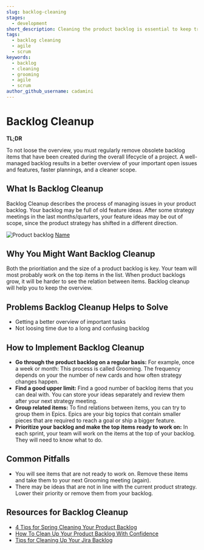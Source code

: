 ```yaml
---
slug: backlog-cleaning
stages:
  - development
short_description: Cleaning the product backlog is essential to keep track of which key product features should be developed next. 
tags:
  - backlog cleaning
  - agile
  - scrum
keywords:
  - backlog
  - cleaning
  - grooming
  - agile
  - scrum
author_github_username: cadamini
---
```


# Backlog Cleanup

**TL;DR**

To not loose the overview, you must regularly remove obsolete backlog items that have been created during the overall lifecycle of a project. 
A well-managed backlog results in a better overview of your important open issues and features, faster plannings, and a cleaner scope.

## What Is Backlog Cleanup  

Backlog Cleanup describes the process of managing issues in your product backlog. Your backlog may be full of old feature ideas.
After some strategy meetings in the last months/quarters, your feature ideas may be out of scope, since the product strategy has shifted in a different direction.

![Product backlog](/files/backlog_cleanup.webp)
[Name](https://img.freepik.com/free-photo/close-up-sticky-note-with-product-backlog_23-2148513829.jpg)

## Why You Might Want Backlog Cleanup

Both the prioritiation and the size of a product backlog is key. Your team will most probably work on the top items in the list. 
When product backlogs grow, it will be harder to see the relation between items. Backlog cleanup will help you to keep the overview.

## Problems Backlog Cleanup Helps to Solve

- Getting a better overview of important tasks
- Not loosing time due to a long and confusing backlog

## How to Implement Backlog Cleanup

- **Go through the product backlog on a regular basis:** For example, once a week or month: This process is called Grooming. The frequency depends on your the number of new cards and how often strategy changes happen.
- **Find a good upper limit:** Find a good number of backlog items that you can deal with. You can store your ideas separately and review them after your next strategy meeting. 
- **Group related items:** To find relations between items, you can try to group them in Epics. Epics are your big topics that contain smaller pieces that are required to reach a goal or ship a bigger feature.
- **Prioritize your backlog and make the top items ready to work on:** In each sprint, your team will work on the items at the top of your backlog. They will need to know what to do.

## Common Pitfalls

- You will see items that are not ready to work on. Remove these items and take them to your next Grooming meeting (again).
- There may be ideas that are not in line with the current product strategy. Lower their priority or remove them from your backlog. 

## Resources for Backlog Cleanup

- [4 Tips for Spring Cleaning Your Product Backlog](https://www.mountaingoatsoftware.com/blog/4-tips-for-spring-cleaning-your-product-backlog)
- [How To Clean Up Your Product Backlog With Confidence](https://www.lutz-mueller.com/how-to-clean-up-your-product-backlog-with-confidence/)
- [Tips for Cleaning Up Your Jira Backlog](https://getagileright.com/tips-for-cleaning-up-your-jira-backlog/)
